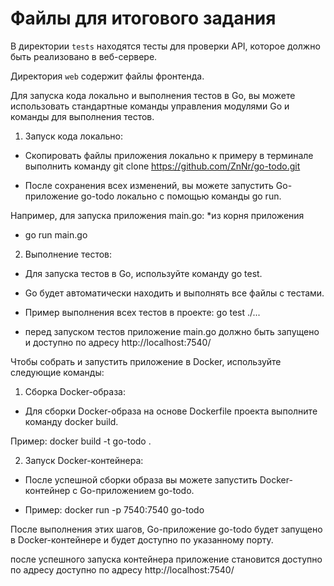 # Файлы для итогового задания

В директории `tests` находятся тесты для проверки API, которое должно быть реализовано в веб-сервере.

Директория `web` содержит файлы фронтенда.


Для запуска кода локально и выполнения тестов в Go, вы можете использовать стандартные команды управления модулями Go и команды для выполнения тестов.

1. Запуск кода локально:
- Скопировать файлы приложения локально
к примеру в терминале выполнить команду git clone https://github.com/ZnNr/go-todo.git

- После сохранения всех изменений, вы можете запустить  Go-приложение go-todo локально с помощью команды go run.

Например, для запуска приложения main.go: 
*из корня приложения
- go run main.go

2. Выполнение тестов:

- Для запуска тестов в Go, используйте команду go test.

- Go будет автоматически находить и выполнять все файлы с тестами.

- Пример выполнения всех тестов в проекте: go test ./...
* перед запуском тестов приложение main.go должно быть запущено и доступно по адресу http://localhost:7540/

Чтобы собрать и запустить приложение в Docker, используйте следующие команды:

1. Сборка Docker-образа:

- Для сборки Docker-образа на основе  Dockerfile проекта выполните команду docker build.

Пример: docker build -t go-todo .

2. Запуск Docker-контейнера:

- После успешной сборки образа вы можете запустить Docker-контейнер с  Go-приложением go-todo.

- Пример: docker run -p 7540:7540 go-todo

После выполнения этих шагов, Go-приложение go-todo будет запущено в Docker-контейнере и будет доступно по указанному порту. 

после успешного запуска контейнера приложение становится доступно по адресу доступно по адресу http://localhost:7540/